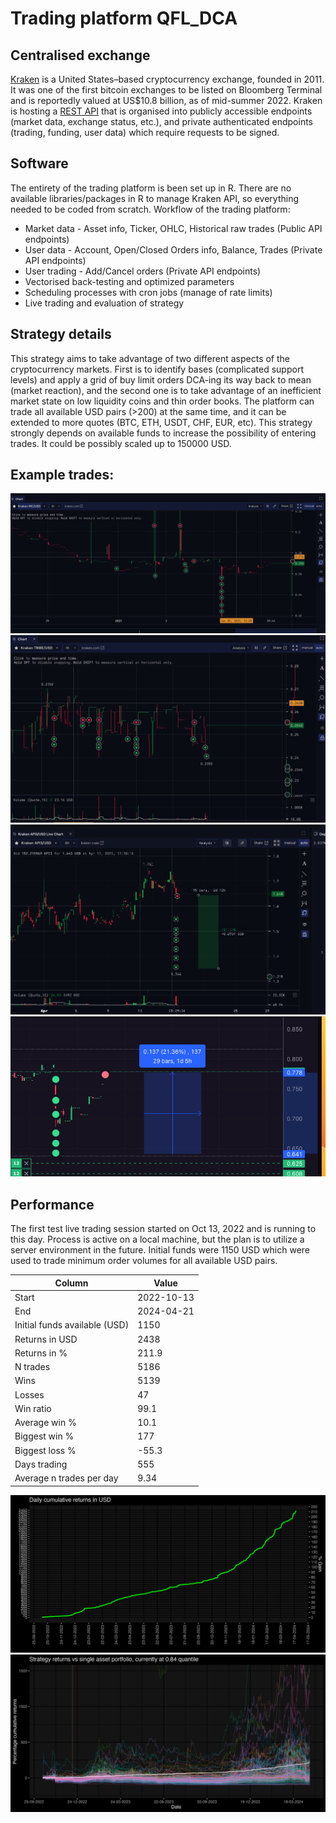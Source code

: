 # Trading platform QFL_DCA

## Centralised exchange
[Kraken](https://www.kraken.com) is a United States–based cryptocurrency exchange, founded in 2011. It was one of the first bitcoin exchanges to be listed on Bloomberg Terminal and is reportedly valued at US$10.8 billion, as of mid-summer 2022.
Kraken is hosting a [REST API](https://docs.kraken.com/rest/) that is organised into publicly accessible endpoints (market data, exchange status, etc.), and private authenticated endpoints (trading, funding, user data) which require requests to be signed.

## Software
The entirety of the trading platform is been set up in R. There are no available libraries/packages in R to manage Kraken API, so everything needed to be coded from scratch.
Workflow of the trading platform:
- Market data - Asset info, Ticker, OHLC, Historical raw trades (Public API endpoints)
- User data - Account, Open/Closed Orders info, Balance, Trades (Private API endpoints)
- User trading - Add/Cancel orders (Private API endpoints)
- Vectorised back-testing and optimized parameters
- Scheduling processes with cron jobs (manage of rate limits)
- Live trading and evaluation of strategy

## Strategy details
This strategy aims to take advantage of two different aspects of the cryptocurrency markets. First is to identify bases (complicated support levels) and apply a grid of buy limit orders DCA-ing its way back to mean (market reaction), and the second one is to take advantage of an inefficient market state on low liquidity
coins and thin order books.
The platform can trade all available USD pairs (>200) at the same time, and it can be extended to more quotes (BTC, ETH, USDT, CHF, EUR, etc).
This strategy strongly depends on available funds to increase the possibility of entering trades. It could be possibly scaled up to 150000 USD.

## Example trades:
![Alt text](/Images/2.png?raw=true)
![Alt text](/Images/3.png?raw=true)
![Alt text](/Images/4.png?raw=true)
![Alt text](/Images/5.png?raw=true)

## Performance
The first test live trading session started on Oct 13, 2022 and is running to this day. Process is active on a local machine, but the plan is to utilize a server environment in the future. Initial funds were 1150 USD which were used to trade minimum order volumes for all available USD pairs.

| Column      | Value |
| ----------- | ----------- |
|Start|2022-10-13|
|End|2024-04-21|
|Initial funds available (USD)|1150|
|Returns in USD|2438|
|Returns in %|211.9|
|N trades|5186|
|Wins|5139|
|Losses|47|
|Win ratio|99.1|
|Average win %|10.1|
|Biggest win %|177|
|Biggest loss %|-55.3|
|Days trading|555|
|Average n trades per day|9.34|


![Alt text](/Images/dce.png?raw=true)
![Alt text](/Images/alpha.png?raw=true)